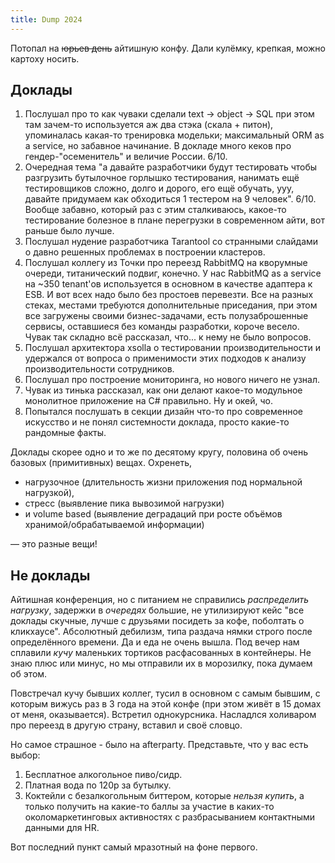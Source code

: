 ```yaml
---
title: Dump 2024
---
```


Потопал на ~~юрьев день~~ айтишную конфу. Дали кулёмку, крепкая, можно картоху носить.

## Доклады

1. Послушал про то как чуваки сделали text -> object -> SQL при этом там зачем-то используется аж два стэка (скала + питон), упоминалась какая-то тренировка модельки; максимальный ORM as a service, но забавное начинание. В докладе много кеков про гендер-"осеменитель" и величие России. 6/10.
2. Очередная тема "а давайте разработчики будут тестировать чтобы разгрузить бутылочное горлышко тестирования, нанимать ещё тестировщиков сложно, долго и дорого, его ещё обучать, ууу, давайте придумаем как обходиться 1 тестером на 9 человек". 6/10. Вообще забавно, который раз с этим сталкиваюсь, какое-то тестирование болезное в плане перегрузки в современном айти, вот раньше было лучше.
3. Послушал нудение разработчика Tarantool со странными слайдами о давно решенных проблемах в построении кластеров.
4. Послушал коллегу из Точки про переезд RabbitMQ на кворумные очереди, титанический подвиг, конечно. У нас RabbitMQ as a service на ~350 tenant'ов используется в основном в качестве адаптера к ESB. И вот всех надо было без простоев перевезти. Все на разных стеках, местами требуются дополнительные приседания, при этом все загружены своими бизнес-задачами, есть полузаброшенные сервисы, оставшиеся без команды разработки, короче весело. Чувак так складно всё рассказал, что... к нему не было вопросов.
5. Послушал архитектора xsolla о тестировании производительности и удержался от вопроса о применимости этих подходов к анализу производительности сотрудников.
6. Послушал про построение мониторинга, но нового ничего не узнал.
7. Чувак из тинька рассказал, как они делают какое-то модульное монолитное приложение на C# правильно. Ну и окей, чо.
8. Попытался послушать в секции дизайн что-то про современное искусство и не понял системности доклада, просто какие-то рандомные факты.

Доклады скорее одно и то же по десятому кругу, половина об очень базовых (примитивных) вещах. Охренеть,

- нагрузочное (длительность жизни приложения под нормальной нагрузкой),
- стресс (выявление пика вывозимой нагрузки)
- и volume based (выявление деградаций при росте объёмов хранимой/обрабатываемой информации)

— это разные вещи!

## Не доклады

Айтишная конференция, но с питанием не справились *распределить нагрузку*, задержки в *очередях* большие, не утилизируют кейс "все доклады скучные, лучше с друзьями посидеть за кофе, поболтать о кликхаусе". Абсолютный дебилизм, типа раздача нямки строго после определённого времени. Да и еда не очень вышла. Под вечер нам сплавили *кучу* маленьких тортиков расфасованных в контейнеры. Не знаю плюс или минус, но мы отправили их в морозилку, пока думаем об этом.

Повстречал кучу бывших коллег, тусил в основном с самым бывшим, с которым вижусь раз в 3 года на этой конфе (при этом живёт в 15 домах от меня, оказывается). Встретил однокурсника. Насладлся холиваром про переезд в другую страну, вставил и своё словцо.

Но самое страшное - было на afterparty. Представьте, что у вас есть выбор:

1. Бесплатное алкогольное пиво/сидр.
2. Платная вода по 120р за бутылку.
3. Коктейли с безалкогольным биттером, которые *нельзя купить*, а только получить на какие-то баллы за участие в каких-то околомаркетинговых активностях с разбрасыванием контактными данными для HR.

Вот последний пункт самый мразотный на фоне первого.
